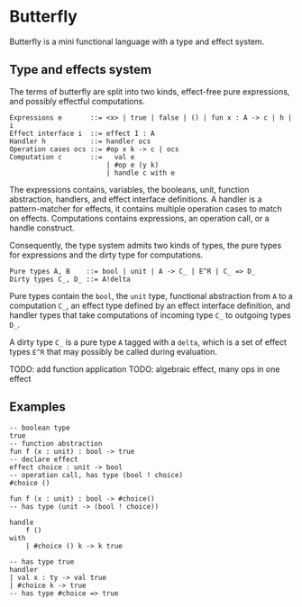 # Butterfly

Butterfly is a mini functional language with a type and effect system.

## Type and effects system

The terms of butterfly are split into two kinds, effect-free pure expressions, and possibly effectful computations.

```
Expressions e       ::= <x> | true | false | () | fun x : A -> c | h | i
Effect interface i  ::= effect I : A
Handler h           ::= handler ocs
Operation cases ocs ::= #op x k -> c | ocs
Computation c       ::=   val e
                        | #op e (y k)
                        | handle c with e
```

The expressions contains, variables, the booleans, unit, function abstraction, handlers, and effect interface definitions.
A handler is a pattern-matcher for effects, it contains multiple operation cases to match on effects.
Computations contains expressions, an operation call, or a handle construct.

Consequently, the type system admits two kinds of types, the pure types for expressions and the dirty type for computations.

```
Pure types A, B    ::= bool | unit | A -> C_ | E^R | C_ => D_
Dirty types C_, D_ ::= A!delta
```

Pure types contain the `bool`, the `unit` type, functional abstraction from `A` to a computation `C_`, an effect type defined by an effect interface definition,
and handler types that take computations of incoming type `C_` to outgoing types `D_`.

A dirty type `C_` is a pure type `A` tagged with a `delta`, which is a set of effect types `E^R` that may possibly be called during evaluation.

TODO: add function application
TODO: algebraic effect, many ops in one effect

## Examples

```
-- boolean type
true
-- function abstraction
fun f (x : unit) : bool -> true
-- declare effect
effect choice : unit -> bool
-- operation call, has type (bool ! choice)
#choice ()

fun f (x : unit) : bool -> #choice()
-- has type (unit -> (bool ! choice))

handle
    f ()
with
    | #choice () k -> k true

-- has type true
handler
| val x : ty -> val true
| #choice k -> true
-- has type #choice => true
```
